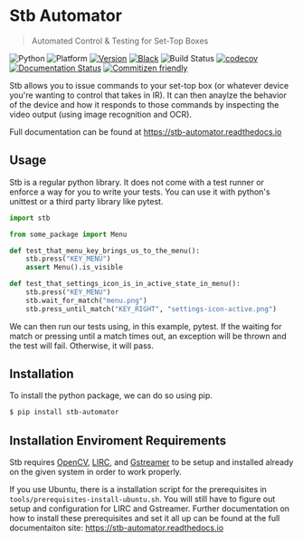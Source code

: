 # Stb Automator

> Automated Control & Testing for Set-Top Boxes

![Python](https://img.shields.io/badge/python-%203.7%20%7C%203.8-blue)
![Platform](https://img.shields.io/badge/platform-linux-blue)
[![Version](https://img.shields.io/pypi/v/stb-automator)](https://pypi.org/project/stb-automator/)
[![Black](https://img.shields.io/badge/style-black-black)](https://pypi.org/project/black/)
![Build Status](https://travis-ci.com/eugenetriguba/stb-automator.svg?branch=master)
[![codecov](https://codecov.io/gh/eugenetriguba/stb-automator/branch/master/graph/badge.svg)](https://codecov.io/gh/eugenetriguba/stb-automator)
[![Documentation Status](https://readthedocs.org/projects/stb-automator/badge/?version=latest)](https://stb-automator.readthedocs.io/en/latest/?badge=latest)
[![Commitizen friendly](https://img.shields.io/badge/commitizen-friendly-brightgreen.svg)](http://commitizen.github.io/cz-cli/)

Stb allows you to issue commands to your set-top box (or whatever device you're wanting to control that takes in IR). It can then anaylze the behavior of the device and how it responds to those commands by
inspecting the video output (using image recognition and OCR).

Full documentation can be found at https://stb-automator.readthedocs.io

## Usage

Stb is a regular python library. It does not come with a test runner or enforce a way for you to write your tests. You can use it with python's unittest or a third party library like pytest.

```python
import stb

from some_package import Menu

def test_that_menu_key_brings_us_to_the_menu():
    stb.press("KEY_MENU")
    assert Menu().is_visible

def test_that_settings_icon_is_in_active_state_in_menu():
    stb.press("KEY_MENU")
    stb.wait_for_match("menu.png")
    stb.press_until_match("KEY_RIGHT", "settings-icon-active.png")
```

We can then run our tests using, in this example, pytest.
If the waiting for match or pressing until a match times out,
an exception will be thrown and the test will fail. Otherwise,
it will pass.

## Installation

To install the python package, we can do so using pip.

```bash
$ pip install stb-automator
```

## Installation Enviroment Requirements

Stb requires [OpenCV](https://opencv.org/), [LIRC](http://www.lirc.org/), and [Gstreamer](https://gstreamer.freedesktop.org/) to be setup and installed already on the given system in order to work properly.

If you use Ubuntu, there is a installation script for the prerequisites in `tools/prerequisites-install-ubuntu.sh`. You will still have to figure out setup and configuration for LIRC and Gstreamer. Further documentation on how to install these prerequisites and set it all up can be found at the full documentaiton site: https://stb-automator.readthedocs.io
